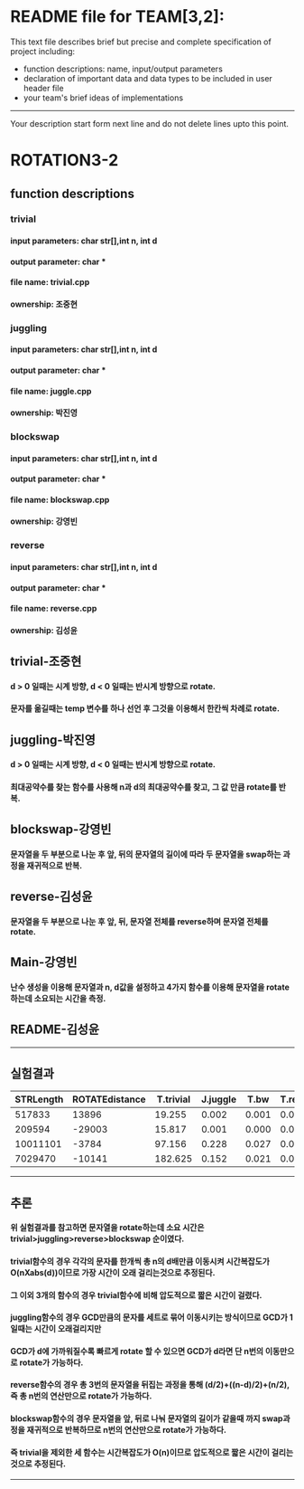 # README file for TEAM[3,2]:

This text file describes brief but precise and complete specification of project including:
- function descriptions: name, input/output parameters
- declaration of important data and data types to be included in user header file
- your team's brief ideas of implementations

- - -
Your description start form next line and do not delete lines upto this point.


# ROTATION3-2

## function descriptions
### trivial
#### input parameters: char str[],int n, int d
#### output parameter: char *
#### file name: trivial.cpp
#### ownership: 조중현

### juggling
#### input parameters: char str[],int n, int d
#### output parameter: char *
#### file name: juggle.cpp
#### ownership: 박진영

### blockswap
#### input parameters: char str[],int n, int d
#### output parameter: char *
#### file name: blockswap.cpp
#### ownership: 강영빈

### reverse
#### input parameters: char str[],int n, int d
#### output parameter: char *
#### file name: reverse.cpp
#### ownership: 김성윤


## trivial-조중현
#### d > 0 일때는 시계 방향, d < 0 일때는 반시계 방향으로 rotate.
#### 문자를 옮길때는 temp 변수를 하나 선언 후 그것을 이용해서 한칸씩 차례로 rotate.
## juggling-박진영
#### d > 0 일때는 시계 방향, d < 0 일때는 반시계 방향으로 rotate.
#### 최대공약수를 찾는 함수를 사용해 n과 d의 최대공약수를 찾고, 그 값 만큼 rotate를 반복.
## blockswap-강영빈
#### 문자열을 두 부분으로 나눈 후 앞, 뒤의 문자열의 길이에 따라 두 문자열을 swap하는 과정을 재귀적으로 반복.
## reverse-김성윤
#### 문자열을 두 부분으로 나눈 후 앞, 뒤, 문자열 전체를 reverse하며 문자열 전체를 rotate.
## Main-강영빈
#### 난수 생성을 이용해 문자열과 n, d값을 설정하고 4가지 함수를 이용해 문자열을 rotate하는데 소요되는 시간을 측정.
## README-김성윤
* * * * * * * * * 
## 실험결과
STRLength|ROTATEdistance |T.trivial|J.juggle|T.bw	|T.reverse
---|---|---|---|---|---
 517833|13896|19.255|0.002|0.001|0.002
 209594|-29003|15.817|0.001|0.000|0.001
 10011101|-3784|97.156|0.228|0.027|0.034
 7029470|-10141|182.625|0.152|0.021|0.030
---------------------------------------------------------------------

## 추론
#### 위 실험결과를 참고하면 문자열을 rotate하는데 소요 시간은 trivial>juggling>reverse>blockswap 순이였다.
#### trivial함수의 경우 각각의 문자를 한개씩 총 n의 d배만큼 이동시켜 시간복잡도가 O(nXabs(d))이므로 가장 시간이 오래 걸리는것으로 추정된다.
#### 그 이외 3개의 함수의 경우 trivial함수에 비해 압도적으로 짧은 시간이 걸렸다.
#### juggling함수의 경우 GCD만큼의 문자를 세트로 묶어 이동시키는 방식이므로 GCD가 1일때는 시간이 오래걸리지만
#### GCD가 d에 가까워질수록 빠르게 rotate 할 수 있으면 GCD가 d라면 단 n번의 이동만으로 rotate가 가능하다.
#### reverse함수의 경우 총 3번의 문자열을 뒤집는 과정을 통해 (d/2)+((n-d)/2)+(n/2), 즉 총 n번의 연산만으로 rotate가 가능하다.
#### blockswap함수의 경우 문자열을 앞, 뒤로 나눠 문자열의 길이가 같을때 까지 swap과정을 재귀적으로 반복하므로 n번의 연산만으로 rotate가 가능하다.
#### 즉 trivial을 제외한 세 함수는 시간복잡도가 O(n)이므로 압도적으로 짧은 시간이 걸리는 것으로 추정된다.
* * *
